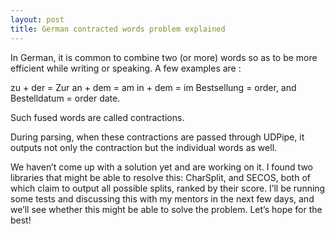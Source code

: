 ```yaml
---
layout: post
title: German contracted words problem explained
---
```


In German, it is common to combine two (or more) words so as to be more efficient while writing or speaking. A few examples are :

zu + der = Zur
an + dem = am
in + dem = im
Bestsellung = order, and Bestelldatum = order date.

Such fused words are called contractions.

During parsing, when these contractions are passed through UDPipe, it outputs not only the contraction but the individual words as well.

We haven’t come up with a solution yet and are working on it. I found two libraries that might be able to resolve this: CharSplit, and SECOS, both of which claim to output all possible splits, ranked by their score. I’ll be running some tests and discussing this with my mentors in the next few days, and we’ll see whether this might be able to solve the problem. Let’s hope for the best!
